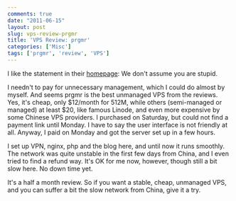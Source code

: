 ```yaml
---
comments: true
date: "2011-06-15"
layout: post
slug: vps-review-prgmr
title: 'VPS Review: prgmr'
categories: ['Misc']
tags: ['prgmr', 'review', 'VPS']
---
```


I like the statement in their [homepage](http://www.prgmr.com): We don't assume you are stupid.

I needn't to pay for unnecessary management, which I could do almost by myself. And seems prgmr is the best unmanaged VPS from the reviews. Yes, it's cheap, only $12/month for 512M, while others (semi-managed or managed) at least $20, like famous Linode, and even more expensive by some Chinese VPS providers.
I purchased on Saturday, but could not find a payment link until Monday. I have to say the user interface is not friendly at all. Anyway, I paid on Monday and got the server set up in a few hours.

I set up VPN, nginx, php and the blog here, and until now it runs smoothly.
The network was quite unstable in the first few days from China, and I even tried to find a refund way. It's OK for me now, however, though still a bit slow here.
No down time yet.

It's a half a month review. So if you want a stable, cheap, unmanaged VPS, and you can suffer a bit the slow network from China, give it a try.
